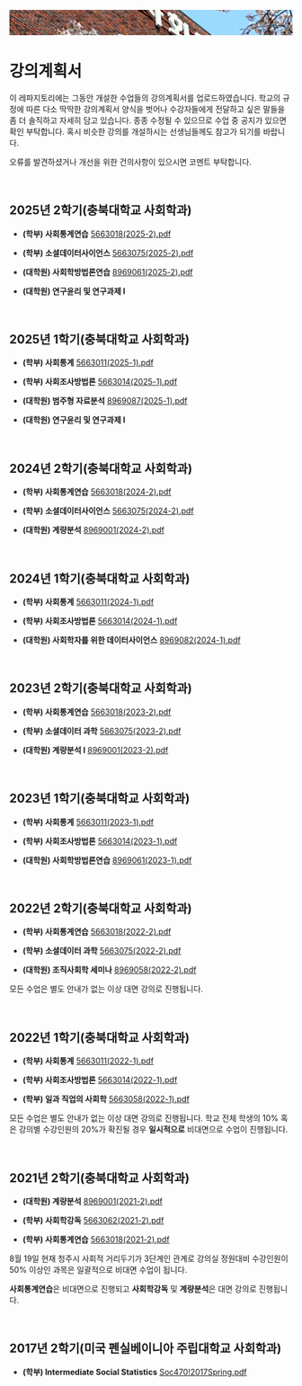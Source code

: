 <p align="center">
  <img src="https://github.com/hxk271/Syllabi/blob/main/sb1.jpg">
</p>

# 강의계획서

이 레파지토리에는 그동안 개설한 수업들의 강의계획서를 업로드하였습니다. 학교의 규정에 따른 다소 딱딱한 강의계획서 양식을 벗어나 수강자들에게 전달하고 싶은 말들을 좀 더 솔직하고 자세히 담고 있습니다. 종종 수정될 수 있으므로 수업 중 공지가 있으면 확인 부탁합니다. 혹시 비슷한 강의를 개설하시는 선생님들께도 참고가 되기를 바랍니다.

오류를 발견하셨거나 개선을 위한 건의사항이 있으시면 코멘트 부탁합니다.


<br/>

## 2025년 2학기(충북대학교 사회학과)

- **(학부) 사회통계연습** [5663018(2025-2).pdf](https://github.com/hxk271/Syllabi/blob/main/5663018(2025-2).pdf)

- **(학부) 소셜데이터사이언스** [5663075(2025-2).pdf](https://github.com/hxk271/Syllabi/blob/main/5663075(2025-2).pdf)

- **(대학원) 사회학방법론연습** [8969061(2025-2).pdf](https://github.com/hxk271/Syllabi/blob/main/8969061(2025-2).pdf)

- **(대학원) 연구윤리 및 연구과제 I**


<br/>

## 2025년 1학기(충북대학교 사회학과)

- **(학부) 사회통계** [5663011(2025-1).pdf](https://github.com/hxk271/Syllabi/blob/main/5663011(2025-1).pdf)

- **(학부) 사회조사방법론** [5663014(2025-1).pdf](https://github.com/hxk271/Syllabi/blob/main/5663014(2025-1).pdf)

- **(대학원) 범주형 자료분석** [8969087(2025-1).pdf](https://github.com/hxk271/Syllabi/blob/main/8969087(2025-1).pdf)

- **(대학원) 연구윤리 및 연구과제 I**


<br/>

## 2024년 2학기(충북대학교 사회학과)

- **(학부) 사회통계연습** [5663018(2024-2).pdf](https://github.com/hxk271/Syllabi/blob/main/5663018(2024-2).pdf)

- **(학부) 소셜데이터사이언스** [5663075(2024-2).pdf](https://github.com/hxk271/Syllabi/blob/main/5663075(2024-2).pdf)

- **(대학원) 계량분석** [8969001(2024-2).pdf](https://github.com/hxk271/Syllabi/blob/main/8969001(2024-2).pdf)


<br/>

## 2024년 1학기(충북대학교 사회학과)

- **(학부) 사회통계** [5663011(2024-1).pdf](https://github.com/hxk271/Syllabi/blob/main/5663011(2024-1).pdf)

- **(학부) 사회조사방법론** [5663014(2024-1).pdf](https://github.com/hxk271/Syllabi/blob/main/5663014(2024-1).pdf)

- **(대학원) 사회학자를 위한 데이터사이언스** [8969082(2024-1).pdf](https://github.com/hxk271/Syllabi/blob/main/8969082(2024-1).pdf)


<br/>

## 2023년 2학기(충북대학교 사회학과)

- **(학부) 사회통계연습** [5663018(2023-2).pdf](https://github.com/hxk271/Syllabi/blob/main/5663018(2023-2).pdf)

- **(학부) 소셜데이터 과학** [5663075(2023-2).pdf](https://github.com/hxk271/Syllabi/blob/main/5663075(2023-2).pdf)

- **(대학원) 계량분석 I** [8969001(2023-2).pdf](https://github.com/hxk271/Syllabi/blob/main/8969001(2023-2).pdf)


<br/>

## 2023년 1학기(충북대학교 사회학과)

- **(학부) 사회통계** [5663011(2023-1).pdf](https://github.com/hxk271/Syllabi/blob/main/5663011(2023-1).pdf)

- **(학부) 사회조사방법론** [5663014(2023-1).pdf](https://github.com/hxk271/Syllabi/blob/main/5663014(2023-1).pdf)

- **(대학원) 사회학방법론연습** [8969061(2023-1).pdf](https://github.com/hxk271/Syllabi/blob/main/8969061(2023-1).pdf)


<br/>

## 2022년 2학기(충북대학교 사회학과)

- **(학부) 사회통계연습** [5663018(2022-2).pdf](https://github.com/hxk271/Syllabi/blob/main/5663018(2022-2).pdf)

- **(학부) 소셜데이터 과학** [5663075(2022-2).pdf](https://github.com/hxk271/Syllabi/blob/main/5663075(2022-2).pdf)

- **(대학원) 조직사회학 세미나** [8969058(2022-2).pdf](https://github.com/hxk271/Syllabi/blob/main/8969058(2022-2).pdf)


모든 수업은 별도 안내가 없는 이상 대면 강의로 진행됩니다.


<br/>

## 2022년 1학기(충북대학교 사회학과)

- **(학부) 사회통계** [5663011(2022-1).pdf](https://github.com/hxk271/Syllabi/blob/main/5663011(2022-1).pdf)

- **(학부) 사회조사방법론** [5663014(2022-1).pdf](https://github.com/hxk271/Syllabi/blob/main/5663014(2022-1).pdf)

- **(학부) 일과 직업의 사회학** [5663058(2022-1).pdf](https://github.com/hxk271/Syllabi/blob/main/5663058(2022-1).pdf)


모든 수업은 별도 안내가 없는 이상 대면 강의로 진행됩니다. 학교 전체 학생의 10% 혹은 강의별 수강인원의 20%가 확진될 경우 **일시적으로** 비대면으로 수업이 진행됩니다.


<br/>

## 2021년 2학기(충북대학교 사회학과)

- **(대학원) 계량분석** [8969001(2021-2).pdf](https://github.com/hxk271/Syllabi/blob/main/8969001(2021-2).pdf)

- **(학부) 사회학강독** [5663062(2021-2).pdf](https://github.com/hxk271/Syllabi/blob/main/5663062(2021-2).pdf)

- **(학부) 사회통계연습** [5663018(2021-2).pdf](https://github.com/hxk271/Syllabi/blob/main/5663018(2021-2).pdf)


8월 19일 현재 청주시 사회적 거리두기가 3단계인 관계로 강의실 정원대비 수강인원이 50% 이상인 과목은 일괄적으로 비대면 수업이 됩니다.

**사회통계연습**은 비대면으로 진행되고 **사회학강독** 및 **계량분석**은 대면 강의로 진행됩니다.


<br/>


## 2017년 2학기(미국 펜실베이니아 주립대학교 사회학과)

- **(학부) Intermediate Social Statistics** [Soc470!2017Spring.pdf](https://github.com/hxk271/Syllabi/blob/main/Soc470!2017Spring.pdf)



